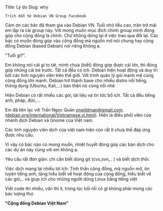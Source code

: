 Title: Lý do
Slug: why

`Trích dẫn từ Debian VN Group Facebook`

Cảm ơn các bác đã tham gia vào Debian VN.
Tuổi nhỏ liều cao, trăn trở mãi em lập ra cái group này.
Với mong muốn mục đích chính group mình đóng góp cho cộng đồng là chính. Chứ không dừng lại ở việc trao qua đổi lại.
Các bác có muốn đóng góp vào cộng đồng mã nguồn mở nói chung hay cộng đồng Debian (based Debian) nói riêng không ạ.

"Tuổi gì?".

Em không nói cái gì to tát, mình chưa (biết) đóng góp được cái lớn, thì đóng góp những cái bé trước. Tất cả đều có ích.
Debian hiện hoạt động và duy trì bởi các tình nguyện viên trên thế giới. Với trình quản lý gói mạnh mẽ cùng cộng đồng lớn mạnh. Debian trở thành base cho nhiều distro nổi tiếng, thông dụng (Ubuntu, Kali,...) bản thân nó cũng nổi nhé

Hiện Debian có rất nhiều các gói, tài liệu và tin tức bổ ích. Tất cả đều tiếng anh, pháp, đức,...

Em đã liên lạc với Trần Ngọc Quân <vnwildman@gmail.com>.  ([debian.org/international/Vietnamese.vi.html](https://www.debian.org/international/Vietnamese.vi.html)). Hiện là điều phối viên của nhánh dịch Debian và Gnome của Việt nam.

Các tình nguyện viên dịch của việt nam hiện còn rất ít chưa thể đáp ứng được nhu cầu.

Vì vậy có bác nào có mong muốn, nhiệt huyết đóng góp các bản dịch cho các dự án này cùng với em không ạ.

Yêu cầu rất đơn giản: chỉ cần biết dùng git (cvs,svn,.. ) và biết dịch thôi.

Việc dịch mang lại nhiều lợi ích: Tinh thần cộng đồng, mã nguồn mở, ôn luyện tiếng anh, tăng hiểu biết về hoạt động của cộng đồng, hiểu biết về các gói,.. và giup ích cho những người dùng Linux bằng tiếng việt

Viết code thì nhiều, văn thì ít, trong lúc bối rối có gì không phải mong các bác lượng thứ.

**"Cộng đồng Debian Việt Nam"**
